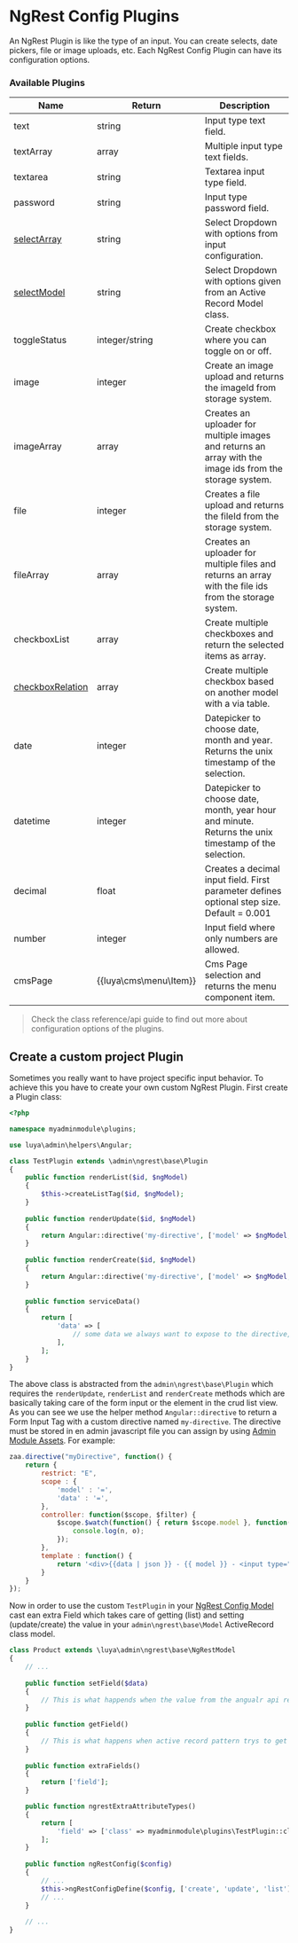 # NgRest Config Plugins

An NgRest Plugin is like the type of an input. You can create selects, date pickers, file or image uploads, etc. Each NgRest Config Plugin can have its configuration options.

### Available Plugins

|Name				|Return		|Description
|--------------		|---		|-------------
|text				|string		|Input type text field.
|textArray			|array		|Multiple input type text fields.
|textarea		  	|string		|Textarea input type field.
|password			|string		|Input type password field.
|[selectArray](ngrest-plugin-select.md) |string	|Select Dropdown with options from input configuration.
|[selectModel](ngrest-plugin-select.md) |string	|Select Dropdown with options given from an Active Record Model class.
|toggleStatus       |integer/string	|Create checkbox where you can toggle on or off.
|image				|integer	|Create an image upload and returns the imageId from storage system.
|imageArray			|array		|Creates an uploader for multiple images and returns an array with the image ids from the storage system.
|file				|integer		|Creates a file upload and returns the fileId from the storage system.
|fileArray          |array		|Creates an uploader for multiple files and returns an array with the file ids from the storage system.
|checkboxList		|array		|Create multiple checkboxes and return the selected items as array.
|[checkboxRelation](ngrest-plugin-checkboxrelation.md) |array |Create multiple checkbox based on another model with a via table.
|date				|integer |Datepicker to choose date, month and year. Returns the unix timestamp of the selection.
|datetime 			|integer |Datepicker to choose date, month, year hour and minute. Returns the unix timestamp of the selection.
|decimal            |float	|Creates a decimal input field. First parameter defines optional step size. Default = 0.001
|number				|integer |Input field where only numbers are allowed.
|cmsPage			|{{luya\cms\menu\Item}}|Cms Page selection and returns the menu component item.

> Check the class reference/api guide to find out more about configuration options of the plugins.

## Create a custom project Plugin

Sometimes you really want to have project specific input behavior. To achieve this you have to create your own custom NgRest Plugin. First create a Plugin class:

```php
<?php

namespace myadminmodule\plugins;

use luya\admin\helpers\Angular;

class TestPlugin extends \admin\ngrest\base\Plugin
{
    public function renderList($id, $ngModel)
    {
        $this->createListTag($id, $ngModel);
    }
    
    public function renderUpdate($id, $ngModel)
    {
        return Angular::directive('my-directive', ['model' => $ngModel, 'data' => $this->getServiceName('data')]);
    }
    
    public function renderCreate($id, $ngModel)
    {
        return Angular::directive('my-directive', ['model' => $ngModel, 'data' => $this->getServiceName('data')]);
    }
    
    public function serviceData()
    {
        return [
            'data' => [
                // some data we always want to expose to the directive,
            ],
        ];
    }
}
```

The above class is abstracted from the `admin\ngrest\base\Plugin` which requires the `renderUpdate`, `renderList` and `renderCreate` methods which are basically taking care of the form input or the element in the crud list view. As you can see we use the helper method `Angular::directive` to return a Form Input Tag with a custom directive named `my-directive`. The directive must be stored in en admin javascript file you can assign by using [Admin Module Assets](app-admin-module-assets.md). For example:

```js
zaa.directive("myDirective", function() {
    return {
        restrict: "E",
        scope : {
            'model' : '=',
            'data' : '=',
        },
        controller: function($scope, $filter) {
            $scope.$watch(function() { return $scope.model }, function(n, o) {
                console.log(n, o);
            });
        },
        template : function() {
            return '<div>{{data | json }} - {{ model }} - <input type="text" ng-model="model" /></div>';
        }
    }
});
```

Now in order to use the custom `TestPlugin` in your [NgRest Config Model](ngrest-model.md) cast ean extra Field which takes care of getting (list) and setting (update/create) the value in your `admin\ngrest\base\Model` ActiveRecord class model.

```php
class Product extends \luya\admin\ngrest\base\NgRestModel
{
    // ... 
    
    public function setField($data)
    {
        // This is what happends when the value from the angualr api response trys to save or update the model with $data.
    }
    
    public function getField()
    {
        // This is what happens when active record pattern trys to get the values for the field. This is basic getter/setter principal of the yii\base\Object.
    }
    
    public function extraFields()
    {
        return ['field'];
    }

    public function ngrestExtraAttributeTypes()
    {
        return [
            'field' => ['class' => myadminmodule\plugins\TestPlugin::className()],
        ];
    }
    
    public function ngRestConfig($config)
    {
        // ...
        $this->ngRestConfigDefine($config, ['create', 'update', 'list'], ['field']);
        // ...
    }
    
    // ...
}
```
